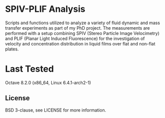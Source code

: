 # SPIV-PLIF Analysis

Scripts and functions utilized to analyze a variety of fluid dynamic and mass transfer experiments as part of my PhD project. The measurements are performed with a setup combining SPIV (Stereo Particle Image Velocimetry) and PLIF (Planar Light Induced Fluorescence) for the investigation of velocity and concentration distribution in liquid films over flat and non-flat plates.

# Last Tested

Octave 8.2.0 (x86_64, Linux 6.4.1-arch2-1)

## License

BSD 3-clause, see LICENSE for more information.
